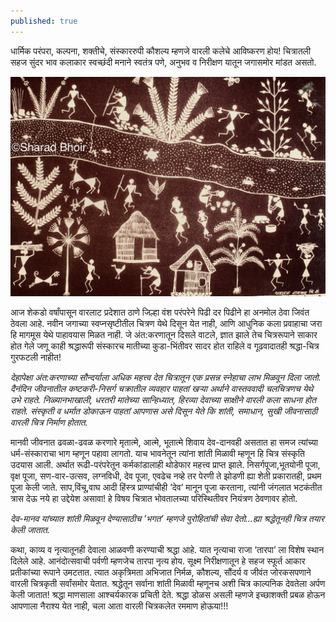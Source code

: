 ```yaml
---
published: true
---
```


धार्मिक परंपरा, कल्पना, शक्तीचे, संस्काररुपी कौशल्य म्हणजे वारली कलेचे आविष्करण होय! चित्रातली सहज सुंदर भाव कलाकार स्वच्छंदी मनाने स्वतंत्र पणे, अनुभव व निरीक्षण यातून जगासमोर मांडत असतो.

![श्रद्धेतून वारली चित्रकला](https://github.com/sharadbhoir/sharadbhoir.github.io/blob/master/images/IMG_1728.jpg?raw=true)

आज शेकडो वर्षांपासून वारलाट प्रदेशात ठाणे जिल्हा वंश परंपरेने पिढी दर पिढीने हा अनमोल ठेवा जिवंत ठेवला आहे. नवीन जगाच्या स्वप्नसृष्टीतील चित्रण येथे दिसून येत नाही, आणि आधुनिक कला प्रवाहाचा जरा हि मागमूस येथे पाहावयास मिळत नाही. जे अंत:करणातून दिसले वाटले, ज्ञात झाले तेच चित्ररूपाने साकार होत गेले जणू काही श्रद्धारूपी संस्कारच मातीच्या कुडा-भिंतीवर सादर होत राहिले व गूढवादातही श्रद्धा-चित्र गुरफटली नाहीत!

_देहापेक्षा अंत:करणाच्या सौन्दर्याला अधिक महत्त्व देत चित्रातून एक प्रसन्न स्नेहाचा लाभ मिळवून दिला जातो. दैनंदिन जीवनातील कष्टकरी-निसर्ग चक्रातील व्यवहार पाहतां खऱ्या अर्थाने वास्तववादी चलचित्रणच येथे उभे राहते. निळ्यानभाखाली, धरतरी मातेच्या सान्हिध्यात, हिरव्या देवाच्या साक्षीने वारली कला साधना होत राहते. संस्कृती व धर्मात डोकाऊन पाहतां आपणास असे दिसून येते कि शांती, समाधान, सुखी जीवनासाठी वारली चित्र निर्माण होतात._

मानवी जीवनात ढवळा-ढवळ करणारे मृतात्मे, आत्मे, भूतात्मे शिवाय देव-दानवही असतात हा समज त्यांच्या धर्म-संस्काराचा भाग म्हणून पहावा लागतो. याच भावनेतून त्यांना शांती मिळावी म्हणून हि चित्र संस्कृति उदयास आली. अर्थात रूढी-परंपरेतून कर्मकांडालाही थोडेफार महत्त्व प्राप्त झाले. निसर्गपूजा,भूतयोनी पूजा, वृक्ष पूजा, सण-वार-उत्सव, लग्नविधी, देव पूजा, एवढेच नव्हे तर पेरणी ते झोडणी ह्या शेती प्रकारातही, प्रथम पूजा केली जाते. साप,विंचू,वाघ आदी हिंस्त्र प्राण्यांचीही ’देव’ मानून पूजा करताना, त्यांनी जंगलात भटकंतीत त्रास देऊ नये हा उद्देयेश असावा! हे विषय चित्रात भोवतालच्या परिस्थितीवर नियंत्रण ठेवणावर होतो.

_देव-मानव यांच्यात शांती मिळवून देण्यासाठीच ’भगत’ म्हणजे पुरोहितांची सेवा देतो…ह्या श्रद्धेतूनही चित्र तयार केली जातात._

कथा, काव्य व नृत्यातूनही देवाला आळवणी करण्याची श्रद्धा आहे. यात नृत्याचा राजा ‘तारपा’ ला विशेष स्थान दिलेले आहे. आनंदोत्सवाची पर्वणी म्हणजेच तारपा नृत्य होय. सूक्ष्म निरीक्षणातून हे सहज स्फूर्त आकार प्रतीकांच्या रूपाने उमटतात. त्यात अकृत्रिमता अभिजात निर्मळ, कौशल्य, सौंदर्य व जीवंत जोरकसपणाने वारली चित्रकृती सर्वांसमोर येतात. श्रद्धेतून सर्वाना शांती मिळावी म्हणूनच अशी चित्र काल्पनिक देवतेला अर्पण केली जातात! श्रद्धा माणसाला आश्चर्यकारक प्रचिती देते. श्रद्धा डोळस असली म्हणजे इच्छाशक्ती प्रबळ होऊन आपणाला नैराश्य येत नाही, चला आता वारली चित्रकलेत रममाण होऊया!!!
